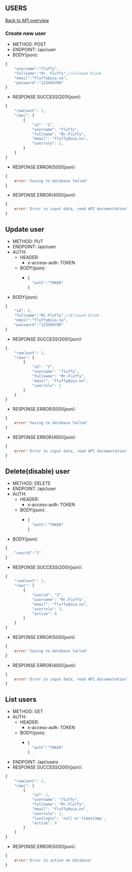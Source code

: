 ## USERS

[Back to API overview](./api.md)

### Create new user

* METHOD: POST
* ENDPOINT: /api/user
* BODY(json):

```javascript
{
	"username":"fluffy",
	"fullname":"Mr. Fluffy",//allowed blank
    "email":"fluffy@uia.no",
    "password":"123456789"
}
```

* RESPONSE SUCCESS(201)(json):

```javascript
{
	"rowCount": 1,
	"rows": [
		{
			"id": "1",
			"username": "fluffy",
			"fullname": "Mr.Fluffy",
			"email": "fluffy@uia.no",
			"userrole": 1,
		}
	]
}
```

* RESPONSE ERROR(500)(json):
```javascript
{
	error:'Saving to database failed'
}
```

* RESPONSE ERROR(400)(json):
```javascript
{
	error:'Error in input data, read API documentation'
}
```

## Update user

* METHOD: PUT
* ENDPOINT: /api/user
* AUTH:
	* HEADER:
        * x-access-auth: TOKEN
    * BODY(json):
        * ```javascript
          {
	        "auth":"TOKEN"
          }
          ```
* BODY(json):

```javascript
{
    "id": 1,
	"fullname":"Mr.Fluffy",//Allowed blank
    "email":"fluffy@uia.no",
    "password":"123456789"
}
```

* RESPONSE SUCCESS(200)(json):

```javascript
{
	"rowCount": 1,
	"rows": [
		{
			"id": "1",
			"username": "fluffy",
			"fullname": "Mr.Fluffy",
			"email": "fluffy@uia.no",
			"userrole": 1
		}
	]
}
```

* RESPONSE ERROR(500)(json):

```javascript
{
	error:'Saving to database failed'
}
```

* RESPONSE ERROR(400)(json):

```javascript
{
	error:'Error in input data, read API documentation'
}
```

## Delete(disable) user

* METHOD: DELETE
* ENDPOINT: /api/user
* AUTH:
	* HEADER:
		* x-access-auth: TOKEN
    * BODY(json):
        * ```javascript
          {
	        "auth":"TOKEN"
          }
          ```
* BODY(json):

```javascript
{
	"userid":"1"
}
```

* RESPONSE SUCCESS(200)(json):

```javascript
{
	"rowCount": 1,
	"rows": [
		{
			"userid": "1",
			"username": "Mr.Fluffy",
			"email": "fluffy@uia.no",
			"userrole": 1,
			"active": 0
		}
	]
}
```

* RESPONSE ERROR(500)(json):

```javascript
{
	error:'Saving to database failed'
}
```

* RESPONSE ERROR(400)(json):

```javascript
{
	error:'Error in input data, read API documentation'
}
```

## List users

* METHOD: GET
* AUTH:
    * HEADER:
        * x-access-auth: TOKEN
    * BODY(json):
        * ```javascript
          {
	        "auth":"TOKEN"
          }
          ```
* ENDPOINT: /api/users
* RESPONSE SUCCESS(200)(json):

```javascript
{
	"rowCount": 1,
	"rows": [
		{
			"id": 1,
			"username": "fluffy",
			"fullname": "Mr.Fluffy",
			"email": "fluffy@uia.no",
			"userrole": 1,
			"lastlogin": 'null or timestamp',
			"active": 0
		}
	]
}
```

* RESPONSE ERROR(500)(json):

```javascript
{
	error:'Error in action on database'
}
```